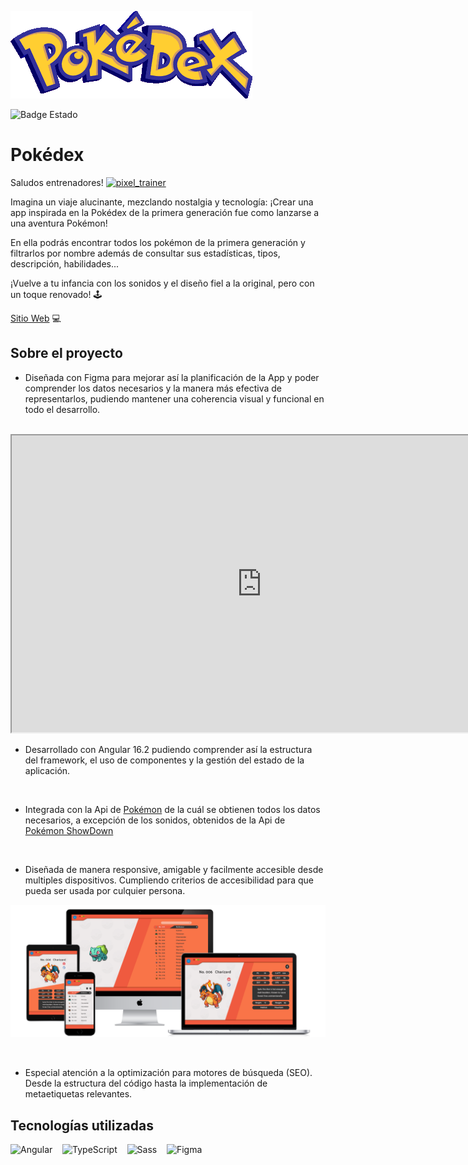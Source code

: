 ![Pokedex](docs/pokedex.webp)

![Badge Estado](https://img.shields.io/badge/ESTADO-Completado-green)


# Pokédex

Saludos entrenadores! <a href="https://emoji.gg/emoji/2071-pixel-trainer"><img src="https://cdn3.emoji.gg/emojis/2071-pixel-trainer.gif" width="24px" height="24px" alt="pixel_trainer"></a>

Imagina un viaje alucinante, mezclando nostalgia y tecnología: ¡Crear una app inspirada en la Pokédex de la primera generación fue como lanzarse a una aventura Pokémon!

En ella podrás encontrar todos los pokémon de la primera generación y filtrarlos por nombre además de consultar sus estadísticas, tipos, descripción, habilidades...

¡Vuelve a tu infancia con los sonidos y el diseño fiel a la original, pero con un toque renovado! 🕹️

[Sitio Web](https://pokedex-complete.vercel.app/) 💻​

## Sobre el proyecto

* Diseñada con Figma para mejorar así la planificación de la App y poder comprender los datos necesarios y la manera más efectiva de representarlos, pudiendo mantener una coherencia visual y funcional en todo el desarrollo.

</br>

<iframe width="800" height="475" src="https://www.figma.com/embed?embed_host=share&url=https%3A%2F%2Fwww.figma.com%2Ffile%2Fd3Oh1efAhcHs2JiurehbVW%2FUntitled%3Ftype%3Ddesign%26node-id%3D0%253A1%26mode%3Ddesign%26t%3D1l5R1a1YXEQkcWoA-1" allowfullscreen></iframe>

</br>

* Desarrollado con Angular 16.2 pudiendo comprender así la estructura del framework, el uso de componentes y la gestión del estado de la aplicación.

</br>

* Integrada con la Api de [Pokémon](https://pokeapi.co/api/v2) de la cuál se obtienen todos los datos necesarios, a excepción de los sonidos, obtenidos de la Api de [Pokémon ShowDown](https://pokemonshowdown.com/)

</br>

* Diseñada de manera responsive, amigable y facilmente accesible desde multiples dispositivos. Cumpliendo criterios de accesibilidad para que pueda ser usada por culquier persona.

![Mockup](./docs/mockup.webp)
  
</br>

* Especial atención a la optimización para motores de búsqueda (SEO). Desde la estructura del código hasta la implementación de metaetiquetas relevantes.

## Tecnologías utilizadas
![Angular](https://img.shields.io/badge/Angular-0F0F11.svg?style=for-the-badge&logo=Angular&logoColor=white)&nbsp;&nbsp;&nbsp;
![TypeScript](https://img.shields.io/badge/TypeScript-3178C6.svg?style=for-the-badge&logo=TypeScript&logoColor=white)&nbsp;&nbsp;&nbsp;
![Sass](https://img.shields.io/badge/Sass-CC6699.svg?style=for-the-badge&logo=Sass&logoColor=white)&nbsp;&nbsp;&nbsp;
![Figma](https://img.shields.io/badge/Figma-F24E1E.svg?style=for-the-badge&logo=Figma&logoColor=white)&nbsp;&nbsp;&nbsp;